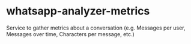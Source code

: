 # whatsapp-analyzer-metrics
Service to gather metrics about a conversation (e.g. Messages per user, Messages over time, Characters per message, etc.)
